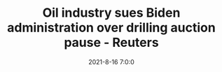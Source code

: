 ---
"title": "Oil industry sues Biden administration over drilling auction pause - Reuters"
"date": "2021-8-16 7:0:0"
"feed_name": "GOOGLENEWS"
"feed_website": "https://news.google.com/rss/search?q=oil%26gas%7Cdrilling%7Cmining%7Cconstruction%7Cindustrial&hl=en-US&gl=US&ceid=US:en"
"feed_rss": "https://news.google.com/rss/search?q=oil%26gas%7Cdrilling%7Cmining%7Cconstruction%7Cindustrial&hl=en-US&gl=US&ceid=US:en"
"link": "https://www.reuters.com/business/energy/oil-industry-groups-sue-biden-administration-over-leasing-pause-2021-08-16/"
"file": "_posts/2021-1-1-5fb71959be325d0891d354f75c3cdf56963e52b3.md"
"accident": "0"
"drilling": "0"
---